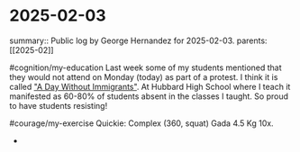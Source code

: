 #  2025-02-03

summary:: Public log by George Hernandez for 2025-02-03.
parents: [[2025-02]]

#cognition/my-education Last week some of my students mentioned that they would not attend on Monday (today) as part of a protest. I think it is called ["A Day Without Immigrants"](https://www.nbcchicago.com/news/local/businesses-across-the-chicago-area-close-for-a-day-without-immigrants-protest/3663649/). At Hubbard High School where I teach it manifested as 60-80% of students absent in the classes I taught. So proud to have students resisting!

#courage/my-exercise Quickie: Complex (360, squat) Gada 4.5 Kg 10x. 


- 